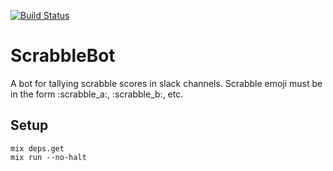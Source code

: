 [![Build Status](https://travis-ci.org/dpca/slack-scrabble-bot.svg?branch=master)](https://travis-ci.org/dpca/slack-scrabble-bot)

# ScrabbleBot

A bot for tallying scrabble scores in slack channels. Scrabble emoji must be in
the form :scrabble_a:, :scrabble_b:, etc.

## Setup

```
mix deps.get
mix run --no-halt
```
